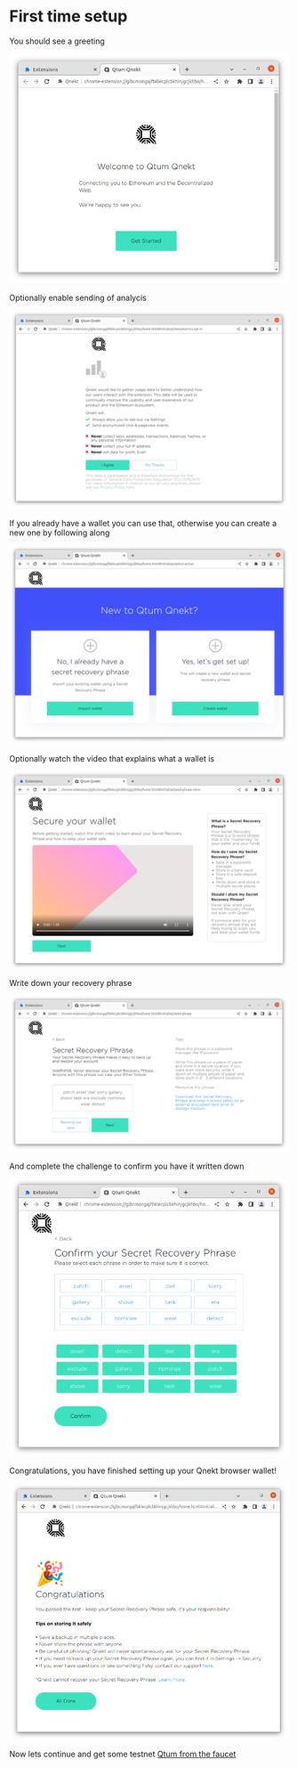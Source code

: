 # First time setup

You should see a greeting

![](./qnekt-install/qnekt-setup-get-started.PNG)

Optionally enable sending of analycis

![](./qnekt-install/qnekt-setup-analytics.PNG)

If you already have a wallet you can use that, otherwise you can create a new one by following along

![](./qnekt-install/qnekt-setup-wallet-option.PNG)

Optionally watch the video that explains what a wallet is

![](./qnekt-install/qnekt-setup-secure-wallet.PNG)

Write down your recovery phrase

![](./qnekt-install/qnekt-setup-recovery-phrase.PNG)

And complete the challenge to confirm you have it written down

![](./qnekt-install/qnekt-setup-confirm-recovery-phrase.PNG)

Congratulations, you have finished setting up your Qnekt browser wallet!

![](./qnekt-install/qnekt-setup-complete.PNG)

Now lets continue and get some testnet [Qtum from the faucet](./qnekt-faucet.md)

